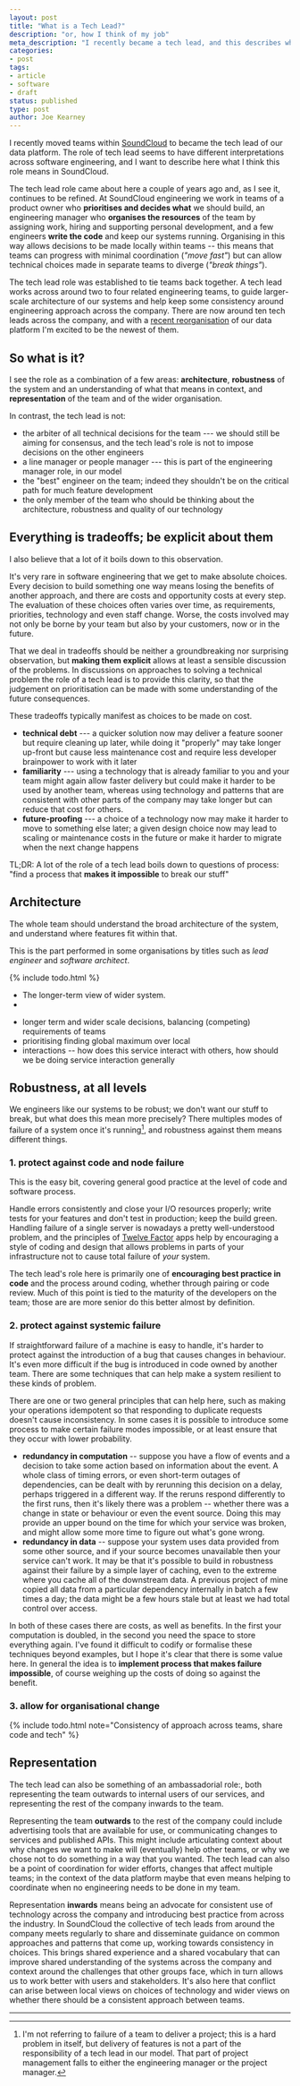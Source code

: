```yaml
---
layout: post
title: "What is a Tech Lead?"
description: "or, how I think of my job"
meta_description: "I recently became a tech lead, and this describes what I think that means"
categories:
- post
tags:
- article
- software
- draft
status: published
type: post
author: Joe Kearney
---
```


I recently moved teams within [SoundCloud][soundcloud] to became the tech lead of our data platform. The role of tech lead seems to have different interpretations across software engineering, and I want to describe here what I think this role means in SoundCloud.

The tech lead role came about here a couple of years ago and, as I see it, continues to be refined. At SoundCloud engineering we work in teams of a product owner who **prioritises and decides what** we should build, an engineering manager who **organises the resources** of the team by assigning work, hiring and supporting personal development, and a few engineers **write the code** and keep our systems running. Organising in this way allows decisions to be made locally within teams -- this means that teams can progress with minimal coordination (_"move fast"_) but can allow technical choices made in separate teams to diverge (_"break things"_).

The tech lead role was established to tie teams back together. A tech lead works across around two to four related engineering teams, to guide larger-scale architecture of our systems and help keep some consistency around engineering approach across the company. There are now around ten tech leads across the company, and with a [recent reorganisation][ele-medium] of our data platform I'm excited to be the newest of them.

## So what is it?

I see the role as a combination of a few areas: **architecture**, **robustness** of the system and an understanding of what that means in context, and **representation** of the team and of the wider organisation.

In contrast, the tech lead is not:

* the arbiter of all technical decisions for the team --- we should still be aiming for consensus, and the tech lead's role is not to impose decisions on the other engineers
* a line manager or people manager --- this is part of the engineering manager role, in our model
* the "best" engineer on the team; indeed they shouldn't be on the critical path for much feature development
* the only member of the team who should be thinking about the architecture, robustness and quality of our technology

## Everything is tradeoffs; be explicit about them

I also believe that a lot of it boils down to this observation.

It's very rare in software engineering that we get to make absolute choices. Every decision to build something one way means losing the benefits of another approach, and there are costs and opportunity costs at every step. The evaluation of these choices often varies over time, as requirements, priorities, technology and even staff change. Worse, the costs involved may not only be borne by your team but also by your customers, now or in the future.

That we deal in tradeoffs should be neither a groundbreaking nor surprising observation, but **making them explicit** allows at least a sensible discussion of the problems. In discussions on approaches to solving a technical problem the role of a tech lead is to provide this clarity, so that the judgement on prioritisation can be made with some understanding of the future consequences.

These tradeoffs typically manifest as choices to be made on cost.

* **technical debt** --- a quicker solution now may deliver a feature sooner but require cleaning up later, while doing it "properly" may take longer up-front but cause less maintenance cost and require less developer brainpower to work with it later
* **familiarity** --- using a technology that is already familiar to you and your team might again allow faster delivery but could make it harder to be used by another team, whereas using technology and patterns that are consistent with other parts of the company may take longer but can reduce that cost for others.
* **future-proofing** --- a choice of a technology now may make it harder to move to something else later; a given design choice now may lead to scaling or maintenance costs in the future or make it harder to migrate when the next change happens



<div class="bs-callout bs-callout-danger">
  <p><span class="heading">TL;DR:</span> A lot of the role of a tech lead boils down to questions of process: "find a process that <b>makes it impossible</b> to break our stuff"</p>
</div>

## Architecture

The whole team should understand the broad architecture of the system, and understand where features fit within that.

This is the part performed in some organisations by titles such as _lead engineer_ and _software architect_.

{% include todo.html %}
* The longer-term view of wider system.
*

- longer term and wider scale decisions, balancing (competing) requirements of teams
- prioritising finding global maximum over local
- interactions -- how does this service interact with others, how should we be doing service interaction generally

## Robustness, at all levels

We engineers like our systems to be robust; we don't want our stuff to break, but what does this mean more precisely? There multiples modes of failure of a system once it's running[^1], and robustness against them means different things.

### 1. protect against code and node failure

This is the easy bit, covering general good practice at the level of code and software process.

Handle errors consistently and close your I/O resources properly; write tests for your features and don't test in production; keep the build green. Handling failure of a single server is nowadays a pretty well-understood problem, and the principles of [Twelve Factor][12-factor] apps help by encouraging a style of coding and design that allows problems in parts of your infrastructure not to cause total failure of _your_ system.

The tech lead's role here is primarily one of **encouraging best practice in code** and the process around coding, whether through pairing or code review. Much of this point is tied to the maturity of the developers on the team; those are are more senior do this better almost by definition.

### 2. protect against systemic failure

If straightforward failure of a machine is easy to handle, it's harder to protect against the introduction of a bug that causes changes in behaviour. It's even more difficult if the bug is introduced in code owned by another team. There are some techniques that can help make a system resilient to these kinds of problem.

There are one or two general principles that can help here, such as making your operations idempotent so that responding to duplicate requests doesn't cause inconsistency. In some cases it is possible to introduce some process to make certain failure modes impossible, or at least ensure that they occur with lower probability.

* **redundancy in computation** -- suppose you have a flow of events and a decision to take some action based on information about the event. A whole class of timing errors, or even short-term outages of dependencies, can be dealt with by rerunning this decision on a delay, perhaps triggered in a different way. If the reruns respond differently to the first runs, then it's likely there was a problem -- whether there was a change in state or behaviour or even the event source. Doing this may provide an upper bound on the time for which your service was broken, and might allow some more time to figure out what's gone wrong.
* **redundancy in data** -- suppose your system uses data provided from some other source, and if your source becomes unavailable then your service can't work. It may be that it's possible to build in robustness against their failure by a simple layer of caching, even to the extreme where you cache all of the downstream data. A previous project of mine copied all data from a particular dependency internally in batch a few times a day; the data might be a few hours stale but at least we had total control over access.

In both of these cases there are costs, as well as benefits. In the first your computation is doubled, in the second you need the space to store everything again. I've found it difficult to codify or formalise these techniques beyond examples, but I hope it's clear that there is some value here. In general the idea is to **implement process that makes failure impossible**, of course weighing up the costs of doing so against the benefit.

### 3. allow for organisational change

{% include todo.html note="Consistency of approach across teams, share code and tech" %}

## Representation

The tech lead can also be something of an ambassadorial role:, both representing the team outwards to internal users of our services, and representing the rest of the company inwards to the team.

Representing the team **outwards** to the rest of the company could include advertising tools that are available for use, or communicating changes to services and published APIs. This might include articulating context about why changes we want to make will (eventually) help other teams, or why we chose not to do something in a way that you wanted. The tech lead can also be a point of coordination for wider efforts, changes that affect multiple teams; in the context of the data platform maybe that even means helping to coordinate when no engineering needs to be done in my team.

Representation **inwards** means being an advocate for consistent use of technology across the company and introducing best practice from across the industry. In SoundCloud the collective of tech leads from around the company meets regularly to share and disseminate guidance on common approaches and patterns that come up, working towards consistency in choices. This brings shared experience and a shared vocabulary that can improve shared understanding of the systems across the company and context around the challenges that other groups face, which in turn allows us to work better with users and stakeholders. It's also here that conflict can arise between local views on choices of technology and wider views on whether there should be a consistent approach between teams.

***

[^1]: I'm not referring to failure of a team to deliver a project; this is a hard problem in itself, but delivery of features is not a part of the responsibility of a tech lead in our model. That part of project management falls to either the engineering manager or the project manager.

[soundcloud]: https://soundcloud.com
[ele-medium]: https://medium.com/@_eleftherios/https-medium-com-eleftherios-above-the-clouds-5-years-of-data-at-soundcloud-part-1-8803e2059fa
[12-factor]: https://12factor.net/
